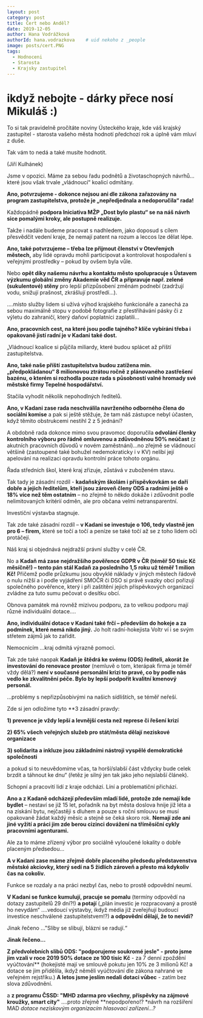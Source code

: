 ```yaml
---
layout: post
category: post
title: Čert nebo Anděl?   
date: 2019-12-05
author: Hana Vodrážková
authorId: hana.vodrazkova    # uid nekoho z _people
image: posts/cert.PNG
tags:
  - Hodnoceni
  - Starosta
  - Krajsky zastupitel
---
```


# ikdyž nebojte - dárky přece nosí Mikuláš :) 



To si tak pravidelně pročítáte noviny Ústeckého kraje, kde váš krajský zastupitel - starosta vašeho města hodnotí předchozí rok a úplně vám mluví z duše.

Tak vám to nedá a také musíte hodnotit.

(Jiří Kulhánek) 

Jsme v opozici. Máme za sebou řadu podnětů a životaschopných návrhů…které jsou však trvale „vládnoucí“ koalicí odmítány.

**Ano, potvrzujeme - dokonce nejsou ani dle zákona zařazovány na program zastupitelstva, protože je „nepředjednala a nedoporučila“ rada!**

Každopádně **podpora Iniciativa MŽP „Dost bylo plastu“ se na náš návrh sice pomalými kroky, ale postupně realizuje.**

Takže i nadále budeme pracovat s nadhledem, jako doposud s cílem přesvědčit vedení kraje, že nemají patent na rozum a leccos lze dělat lépe.

**Ano, také potvrzujeme – třeba lze přijmout členství v Otevřených městech,** aby lidé opravdu mohli participovat a kontrolovat hospodaření s veřejnými prostředky – pokud by ovšem byla vůle.


Nebo **opět díky našemu návrhu a kontaktu město spolupracuje s Ústavem výzkumu globální změny Akademie věd ČR a připravuje např. zelené (sukulentové) stěny** pro lepší přizpůsobení změnám podnebí (zadržují vodu, snižují prašnost, zkrášlují prostředí…).

….místo služby lidem si užívá výhod krajského funkcionáře a zanechá za sebou maximálně stopu v podobě fotografie z přestřihávání pásky či z výletu do zahraničí, který daňoví poplatníci zaplatili…

**Ano, pracovních cest, na které jsou podle tajného? klíče vybíráni třeba i opakovaně jistí radní je v Kadani také dost.**

„Vládnoucí koalice si půjčila miliardy, které budou splácet až příští zastupitelstva.

**Ano, také naše příští zastupitelstva budou zatížena min. „předpokládanou“ 8 milionovou ztrátou ročně z plánovaného zastřešení bazénu, o kterém si rozhodla pouze rada s působností valné hromady své městské firmy Tepelné hospodářství.**

Stačila vyhodit několik nepohodlných ředitelů.

**Ano, v Kadani zase rada neschválila navrženého odborného člena do sociální komise** a pak si ještě stěžuje, že tam náš zástupce nebyl účasten, když těmito obstrukcemi nestihl 2 z 5 jednání?

A obdobně rada dokonce mimo svou pravomoc doporučila **odvolání členky kontrolního výboru  pro řádně omluvenou a zdůvodněnou 50% neúčast** (z akutních pracovních důvodů v novém zaměstnání)...no zřejmě se vládnoucí většině (zastoupené také bohužel nedemokraticky i v KV) nelíbí její apelování na realizaci opravdu kontrolní práce tohoto orgánu.

Řada středních škol, které kraj zřizuje, zůstává v zuboženém stavu.

Tak tady je zásadní rozdíl - **kadaňským školám i příspěvkovkám se daří dobře a jejich ředitelům, kteří jsou zároveň členy ODS a radními ještě o 18% více než těm ostatním** – no zřejmě to někdo dokáže i zdůvodnit podle nelimitovaných kritérií odměn, ale pro občana velmi netransparentní.

Investiční výstavba stagnuje.

Tak zde také zásadní rozdíl – **v Kadani se investuje o 106, tedy vlastně jen pro 6 – firem,** které se točí a točí a peníze se také točí až se z toho lidem oči protáčejí. 

Náš kraj si objednává nejdražší právní služby v celé ČR.

No a **Kadaň má zase nejdražšího pověřence GDPR v ČR (téměř 50 tisíc Kč měsíčně!) – tento pán stál Kadaň za posledního 1,5 roku už téměř 1 milion Kč!** Přičemž podle průzkumu jsou obvyklé náklady v jiných městech řádově o nulu nižší a i podle vyjádření SMOČR či DSO si právě svazky obcí pořizují společného pověřence, který i při zaštítění jejich příspěvkových organizací zvládne za tuto sumu pečovat o desítku obcí.

Obnova památek má rovněž mizivou podporu, za to velkou podporu mají různé individuální dotace….

**Ano, individuální dotace v Kadani také frčí – především do hokeje a za podmínek, které nemá nikdo jiný.** Jo holt radní-hokejista Voltr ví i se svým střetem zájmů jak to zařídit.

Nemocnicím …kraj odmítá výrazně pomoci.

Tak zde také naopak **Kadaň je štědrá ke svému (ODS) řediteli, akorát že investování do renovace prostor** (nemluvě o tom, kterápak firma je téměř vždy dělá?) **není v současné personální krizi to pravé, co by podle nás vedlo ke zkvalitnění péče. Bylo by lepší podpořit kvalitní kmenový personál.**

…problémy s nepřizpůsobivými na našich sídlištích, se téměř neřeší.

Zde si jen odložíme tyto **3 zásadní pravdy:

**1) prevence je vždy lepší a levnější cesta než represe či řešení krizí**

**2) 65% všech veřejných služeb pro stát/města dělají neziskové organizace**

**3) solidarita a inkluze jsou základními nástroji vyspělé demokratické společnosti** 

a pokud si to neuvědomíme včas, ta horší/slabší část vždycky bude celek brzdit a táhnout ke dnu“ (řetěz je silný jen tak jako jeho nejslabší článek).

Schopní a pracovití lidí z kraje odchází. Líní a problematiční přichází.

**Ano a z Kadaně odcházejí především mladí lidé, protože zde nemají kde bydlet** – nestaví se již 15 let, pořadník na byt města doslova hnije již léta a na získání bytu, nejčastěji s dluhem a pouze s roční smlouvu se musí opakovaně žádat každý měsíc a stejně se čeká skoro rok. **Nemají zde ani jiné vyžití a práci jim zde berou cizinci dovážení na tříměsíční cykly pracovními agenturami.**

Ale za to máme zřízený výbor pro sociálně vyloučené lokality o dobře placeným předsedou…

**A v Kadani zase máme zřejmě dobře placeného předsedu představenstva městské akciovky, který sedí na 5 židlích zároveň a přesto má kdykoliv čas na cokoliv.**

Funkce se rozdaly a na práci nezbyl čas, nebo to prostě odpovědní neumí.

**V Kadani se funkce kumulují, pracuje se pomalu** (termíny odpovědí na dotazy zastupitelů 29 dní?!) **a potají** („plán investic je rozpracovaný a prostě ho nevydám“ ….vedoucí výstavby, ikdyž média již zveřejňují budoucí investice neschválené zastupitelstvem!?) **a odpovědní dělají, že to nevidí?**

Jinak řečeno ..."Sliby se slibují, blázni se radují.“ 

**Jinak řečeno...**

**Z předvolebních slibů ODS:
"podporujeme soukromé jesle" - proto jsme jim vzali v roce 2019 50% dotace ze 100 tisíc Kč** - za 7 denní zpoždění vyúčtování** (hokejisté mají ve smlouvě pokutu jen 10% ze 3 milionů Kč! a dotace se jim přidělila, ikdyž něměli vyúčtování dle zákona nahrané ve veřejném rejstříku.) **A letos jsme jeslím nedali dotaci vůbec** - zatím bez slova zdůvodnění.

a **z programu ČSSD: "MHD zdarma pro všechny, příspěvky na zájmové kroužky, smart city"** ....proto zřejmě **nepodpořeno!? 
*návrh na rozšíření MAD
*dotace neziskovým organizacím
*hlasovací zařízení...?** 


